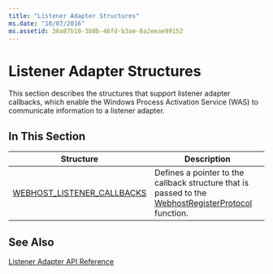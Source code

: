 ```yaml
---
title: "Listener Adapter Structures"
ms.date: "10/07/2016"
ms.assetid: 38a87b10-3b8b-46fd-b3ae-8a2eeae99152
---
```

# Listener Adapter Structures

This section describes the structures that support listener adapter callbacks, which enable the Windows Process Activation Service (WAS) to communicate information to a listener adapter.  
  
## In This Section  
  
|Structure|Description|  
|---------------|-----------------|  
|[WEBHOST_LISTENER_CALLBACKS](../../web-development-reference/native-code-api-reference/webhost-listener-callbacks-structure.md)|Defines a pointer to the callback structure that is passed to the [WebhostRegisterProtocol](../../web-development-reference/native-code-api-reference/webhostregisterprotocol-function.md) function.|  
  
## See Also  

 [Listener Adapter API Reference](../../web-development-reference/native-code-api-reference/listener-adapter-api-reference.md)
